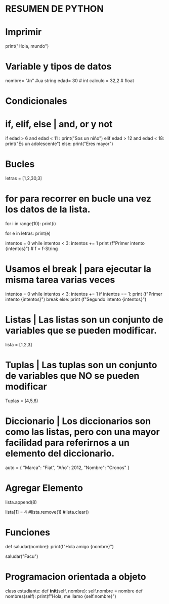 #    RESUMEN DE PYTHON 

# Imprimir
print("Hola, mundo")

# Variable y tipos de datos
nombre= "Jn" #ua string
edad= 30 # int
calculo = 32,2 # float 

# Condicionales
# if, elif, else | and, or y not
if edad > 6 and edad < 11 :
    print("Sos un niño")
elif edad > 12 and edad < 18:
    print("Es un adolescente")
else:
    print("Eres mayor")

# Bucles
letras = [1,2,30,3]
# for para recorrer en bucle una vez los datos de la lista.
for i in range(10):
    print(i)

for e in letras:
    print(e)

intentos = 0
while intentos < 3:
    intentos += 1
    print (f"Primer intento {intentos}") # f = f-String

# Usamos el break | para ejecutar la misma tarea varias veces

intentos = 0
while intentos < 3:
    intentos += 1
    if intentos == 1:
        print (f"Primer intento {intentos}") 
        break
    else:
        print (f"Segundo intento {intentos}")


# Listas | Las listas son un conjunto de variables que se pueden modificar.
lista = [1,2,3]

# Tuplas | Las tuplas son un conjunto de variables que NO se pueden modificar
Tuplas = (4,5,6)

# Diccionario | Los diccionarios son como las listas, pero con una mayor facilidad para referirnos a un elemento del diccionario.
auto = {
    "Marca": "Fiat",
    "Año": 2012,
    "Nombre": "Cronos"
}

# Agregar Elemento

lista.append(8)

lista[1] = 4
#lista.remove(1)
#lista.clear()


# Funciones

def saludar(nombre):
    print(f"Hola amigo {nombre}")
    
saludar("Facu")

# Programacion orientada a objeto
class estudiante:
    def __init__(self, nombre):
        self.nombre = nombre
    def nombres(self):
        print(f"Hola, me llamo {self.nombre}")
